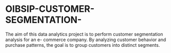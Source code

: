 # OIBSIP-CUSTOMER-SEGMENTATION-
The aim of this data analytics project is to perform customer segmentation analysis for an e- commerce company. By analyzing customer behavior and purchase patterns, the goal is to group customers into distinct segments. 
